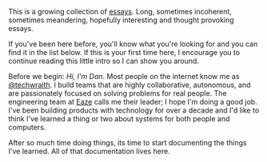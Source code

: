 This is a growing collection of [essays](#essays). Long, sometimes incoherent, sometimes meandering, hopefully interesting and thought provoking essays.

If you've been here before, you'll know what you're looking for and you can find it in the list below. If this is your first time here, I encourage you to continue reading this little intro so I can show you around.

Before we begin: *Hi, I'm Dan*. Most people on the internet know me as [@techwraith](https://twitter.com/techwraith). I build teams that are highly collaborative, autonomous, and are passionately focused on solving problems for real people. The engineering team at [Eaze](https://www.eaze.com) calls me their leader; I hope I'm doing a good job. I've been building products with technology for over a decade and I'd like to think I've learned a thing or two about systems for both people and computers.

After so much time doing things, its time to start documenting the things I've learned. All of that documentation lives here.
